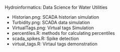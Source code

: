 Hydroinformatics: Data Science for Water Utilities

* Historian.png: SCADA historian simulation
* Turbidity.png: SCADA data simulation
* VirtualTags.png: Virtual tags Simulation
* percentiles.R: methods for calculating percentiles
* scada_spikes.R: Spike detection
* virtual_tags.R: Virtaul tags demonstration
